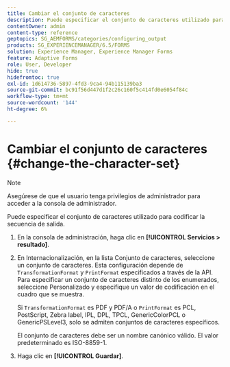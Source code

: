 ```yaml
---
title: Cambiar el conjunto de caracteres
description: Puede especificar el conjunto de caracteres utilizado para codificar la secuencia de salida. Aprenda a cambiar el conjunto de caracteres.
contentOwner: admin
content-type: reference
geptopics: SG_AEMFORMS/categories/configuring_output
products: SG_EXPERIENCEMANAGER/6.5/FORMS
solution: Experience Manager, Experience Manager Forms
feature: Adaptive Forms
role: User, Developer
hide: true
hidefromtoc: true
exl-id: 1d614736-5897-4fd3-9ca4-94b115139ba3
source-git-commit: bc91f56d447d1f2c26c160f5c414fd0e6054f84c
workflow-type: tm+mt
source-wordcount: '144'
ht-degree: 6%

---
```


# Cambiar el conjunto de caracteres {#change-the-character-set}

>[!NOTE]
> 
> Asegúrese de que el usuario tenga privilegios de administrador para acceder a la consola de administrador.

Puede especificar el conjunto de caracteres utilizado para codificar la secuencia de salida.

1. En la consola de administración, haga clic en **[!UICONTROL Servicios > resultado]**.
1. En Internacionalización, en la lista Conjunto de caracteres, seleccione un conjunto de caracteres. Esta configuración depende de `TransformationFormat` y `PrintFormat` especificados a través de la API. Para especificar un conjunto de caracteres distinto de los enumerados, seleccione Personalizado y especifique un valor de codificación en el cuadro que se muestra.

   Si `TransformationFormat` es PDF y PDF/A o `PrintFormat` es PCL, PostScript, Zebra label, IPL, DPL, TPCL, GenericColorPCL o GenericPSLevel3, solo se admiten conjuntos de caracteres específicos.

   El conjunto de caracteres debe ser un nombre canónico válido. El valor predeterminado es ISO-8859-1.

1. Haga clic en **[!UICONTROL Guardar]**.
